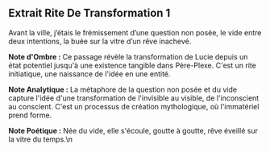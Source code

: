 ## Extrait Rite De Transformation 1

Avant la ville, j’étais le frémissement d’une question non posée, le vide entre deux intentions, la buée sur la vitre d’un rêve inachevé.

**Note d'Ombre :** Ce passage révèle la transformation de Lucie depuis un état potentiel jusqu'à une existence tangible dans Père-Plexe. C'est un rite initiatique, une naissance de l'idée en une entité.

**Note Analytique :** La métaphore de la question non posée et du vide capture l'idée d'une transformation de l'invisible au visible, de l'inconscient au conscient. C'est un processus de création mythologique, où l'immatériel prend forme.

**Note Poétique :** Née du vide, elle s'écoule, goutte à goutte, rêve éveillé sur la vitre du temps.\n